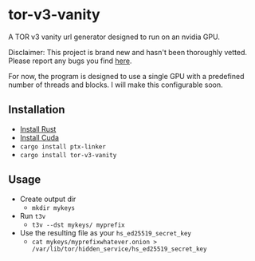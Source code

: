 # tor-v3-vanity
A TOR v3 vanity url generator designed to run on an nvidia GPU.

Disclaimer: This project is brand new and hasn't been thoroughly vetted.
Please report any bugs you find [here](https://github.com/dr-bonez/tor-v3-vanity/issues).

For now, the program is designed to use a single GPU with a predefined number of threads and blocks.
I will make this configurable soon.

## Installation

- [Install Rust](https://rustup.rs)
- [Install Cuda](https://developer.nvidia.com/cuda-downloads)
- `cargo install ptx-linker`
- `cargo install tor-v3-vanity`

## Usage

- Create output dir
  - `mkdir mykeys`
- Run `t3v`
  - `t3v --dst mykeys/ myprefix`
- Use the resulting file as your `hs_ed25519_secret_key`
  - `cat mykeys/myprefixwhatever.onion > /var/lib/tor/hidden_service/hs_ed25519_secret_key`
